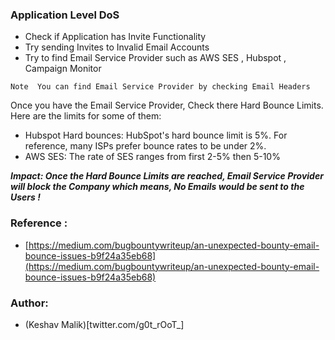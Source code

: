 ### Application Level DoS

- Check if Application has Invite Functionality
- Try sending Invites to Invalid Email Accounts
- Try to find Email Service Provider such as AWS SES , Hubspot , Campaign Monitor

`Note  You can find Email Service Provider by checking Email Headers`

Once you have the Email Service Provider, Check there Hard Bounce Limits. Here are the limits for some of them:

- Hubspot Hard bounces: HubSpot's hard bounce limit is 5%. For reference, many ISPs prefer bounce rates to be under 2%.
- AWS SES: The rate of SES ranges from first 2-5% then 5-10%

***Impact: Once the Hard Bounce Limits are reached, Email Service Provider will block the Company which means, No Emails would be sent to the Users !***


### Reference : 
* [https://medium.com/bugbountywriteup/an-unexpected-bounty-email-bounce-issues-b9f24a35eb68](https://medium.com/bugbountywriteup/an-unexpected-bounty-email-bounce-issues-b9f24a35eb68)

### Author: 
* (Keshav Malik)[twitter.com/g0t_rOoT_]
